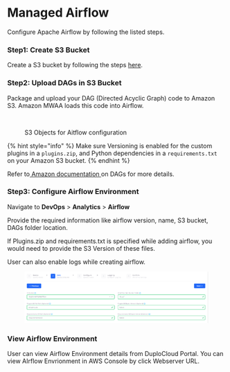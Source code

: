 # Managed Airflow

Configure Apache Airflow by following the listed steps.

### Step1: Create S3 Bucket

Create a S3 bucket by following the steps [here](s3-bucket.md).

### Step2:  Upload DAGs in S3 **Bucket**

Package and upload your DAG (Directed Acyclic Graph) code to Amazon S3. Amazon MWAA loads this code into Airflow.

<figure><img src="../../.gitbook/assets/image (57) (1).png" alt=""><figcaption><p>S3 Objects for Aitflow configuration</p></figcaption></figure>

{% hint style="info" %}
Make sure Versioning is enabled for the custom plugins in a `plugins.zip`, and Python dependencies in a `requirements.txt` on your Amazon S3 bucket.&#x20;
{% endhint %}

Refer to[ Amazon documentation ](https://docs.aws.amazon.com/mwaa/latest/userguide/working-dags.html)on DAGs for more details.

### Step3:  Configure Airflow Environment

Navigate to **DevOps** > **Analytics** > **Airflow**

Provide the required information like airflow version, name, S3 bucket, DAGs folder location.

If Plugins.zip and requirements.txt is specified while adding airflow, you would need to provide the S3 Version of these files.&#x20;

User can also enable logs while creating airflow.

<figure><img src="../../.gitbook/assets/image (5) (3).png" alt=""><figcaption></figcaption></figure>

### **View Airflow Environment**

User can view Airflow Environment details from DuploCloud Portal. You can  view AIrflow Envrionment in AWS Console by click Webserver URL.

<figure><img src="../../.gitbook/assets/image (38) (1).png" alt=""><figcaption></figcaption></figure>
